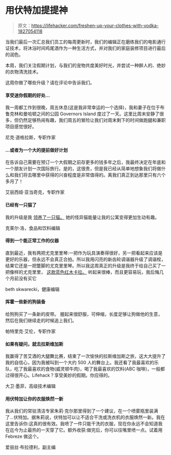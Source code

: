 # 用伏特加提提神

> 原文：<https://lifehacker.com/freshen-up-your-clothes-with-vodka-1827054118>

当我们最后一次汇总我们员工的每周更新时，我们的编辑正在磨练我们的电影通行证技术，将沐浴时间鸡尾酒作为一种生活方式，并对我们的家庭装修项目进行最后的润色。



本周，我们关注假期计划，与我们的宠物共度美好时光，并尝试一种醉人的、绝妙的衣物清洗技术。

这周你做了哪些升级？请在评论中告诉我们。



#### 享受迷你假期的好处...

我一周都工作到很晚，周五休息(这是我非常幸运的一个选择)，我和妻子在位于布鲁克林和曼哈顿之间的公园 Governors Island 度过了一天。这里比周末安静了很多，但仍然足够热闹有趣，我们周五的冒险让我们对周末剩下的时间做跑腿和兼职项目感觉很好。

尼克·道格拉斯，专职作家





#### ...或者为一个大的提前做好计划

在告诉自己需要在预订一个大假期之前存更多的钱多年之后，我最终决定在年底和一个朋友计划一次国际旅行。是的，这很贵，但是我已经从简单地想象我们将做什么和我们将去哪里中获得的兴奋程度是非常值得的。离我们真正到达那里只有六个多月了！

艾丽西娅·亚当奇克，专职作家





#### 已经有一只猫了

我的升级是我 [领养了一只猫。](https://www.instagram.com/p/BkTp3xzBW7e/?taken-by=clairelizlower) 她的怪异猫能量让我的公寓变得更加生动有趣。

克莱尔·洛，食品和饮料编辑





#### 得到一个能正常工作的仪器

直到最近，我有两把尤克里里琴:一把作为玩具演奏得很好，另一把看起来应该是更好的乐器，但永远不会真正合拍。所以我用闪亮的新齿轮调谐器升级了调谐栓，结果它还是一把蹩脚的尤克里里琴。所以我这周真正的升级是我终于给自己买了一把像样的尤克里里， [这款蓝色红木卡拉。](https://www.amazon.com/gp/product/B00G1ZT590?asc_campaign=InlineText&asc_refurl=https://lifehacker.com/freshen-up-your-clothes-with-vodka-1827054118&asc_source=&tag=kinjalifehackerlink-20) 听起来很棒，而且更容易玩，我后悔几个月前没有买它

beth skwarecki，健康编辑





#### 挥霍一些新的狗装备

给狗狗买了一条新的皮带。 握起来很舒服，可伸缩，长度足够让狗做他的生意，然后在我们继续走的时候追上我们。

帕特里克·艾伦，专职作家





#### 如果有疑问，就去拉斯维加斯

我赢得了苦艾酒的大腿舞比赛，结束了一次愉快的拉斯维加斯之旅，这大大提升了我的自信心，因为我被叫到一个大约 500 人的舞台上。我还看了我最喜欢的乐队，吃了我最喜欢的食物(威灵顿牛肉)，喝了我最喜欢的饮料(ABC 咖啡)，一般都过得很开心。Lifehack？享受美妙的假期。你应得的。

大卫·墨菲，高级技术编辑





#### 用伏特加让你的衣服焕然一新

我从我们的常驻清洁专家朱莉·克尔那里得到了一个建议，在一个喷雾瓶里装满了...伏特加。据朱莉说，伏特加可以让不适合干洗或洗衣机的衣服焕然一新。我在这里告诉你:这真的很有效。我喷了一件只能干洗的衣服，现在你永远不会知道我在迄今为止最热的一天穿了它。额外收获:做完后，你可以往嘴里喷一点。试着用 Febreze 做这个。

爱丽丝·布拉德利，副主编

